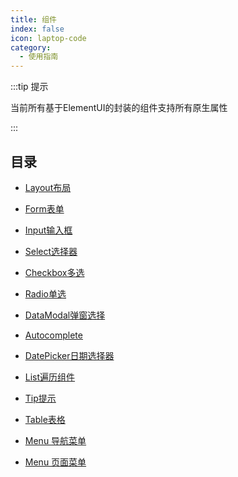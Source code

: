 ```yaml
---
title: 组件
index: false
icon: laptop-code
category:
  - 使用指南
---
```


:::tip 提示

当前所有基于ElementUI的封装的组件支持所有原生属性

:::


## 目录

- [Layout布局](layout.md)

- [Form表单](form.md)

- [Input输入框](input.md)

- [Select选择器](select.md)

- [Checkbox多选](checkbox.md)

- [Radio单选](radio.md)

- [DataModal弹窗选择](datamodal.md)

- [Autocomplete](autocomplete.md)

- [DatePicker日期选择器](date-picker.md)

- [List遍历组件](list.md)

- [Tip提示](tip.md)

- [Table表格](table.md)

- [Menu 导航菜单](menu.md)

- [Menu 页面菜单](menu-tool.md)

